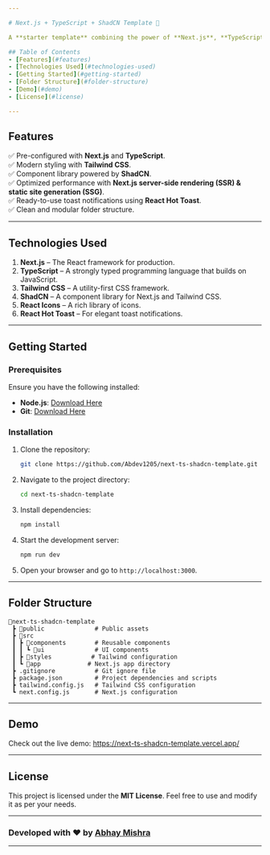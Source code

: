 ```yaml
---

# Next.js + TypeScript + ShadCN Template 🚀  

A **starter template** combining the power of **Next.js**, **TypeScript**, **Tailwind CSS**, and **ShadCN** to help you kickstart your next project with ease!  

## Table of Contents  
- [Features](#features)  
- [Technologies Used](#technologies-used)  
- [Getting Started](#getting-started)  
- [Folder Structure](#folder-structure)  
- [Demo](#demo)  
- [License](#license)  

---
```


## Features  
✅ Pre-configured with **Next.js** and **TypeScript**.  
✅ Modern styling with **Tailwind CSS**.  
✅ Component library powered by **ShadCN**.  
✅ Optimized performance with **Next.js server-side rendering (SSR) & static site generation (SSG)**.  
✅ Ready-to-use toast notifications using **React Hot Toast**.  
✅ Clean and modular folder structure.  

---

## Technologies Used  
1. **Next.js** – The React framework for production.  
2. **TypeScript** – A strongly typed programming language that builds on JavaScript.  
3. **Tailwind CSS** – A utility-first CSS framework.  
4. **ShadCN** – A component library for Next.js and Tailwind CSS.  
5. **React Icons** – A rich library of icons.  
6. **React Hot Toast** – For elegant toast notifications.  

---

## Getting Started  

### Prerequisites  
Ensure you have the following installed:  
- **Node.js**: [Download Here](https://nodejs.org/)  
- **Git**: [Download Here](https://git-scm.com/)  

### Installation  
1. Clone the repository:  
   ```bash  
   git clone https://github.com/Abdev1205/next-ts-shadcn-template.git  
   ```  

2. Navigate to the project directory:  
   ```bash  
   cd next-ts-shadcn-template  
   ```  

3. Install dependencies:  
   ```bash  
   npm install  
   ```  

4. Start the development server:  
   ```bash  
   npm run dev  
   ```  

5. Open your browser and go to `http://localhost:3000`.  

---

## Folder Structure  

```plaintext  
📆next-ts-shadcn-template  
 ┣ 📂public              # Public assets  
 ┣ 📂src  
 ┃ ┣ 📂components        # Reusable components  
 ┃ ┃ ┗ 📂ui              # UI components  
 ┃ ┣ 📂styles           # Tailwind configuration  
 ┃ ┗ 📝app             # Next.js app directory  
 ┣ .gitignore           # Git ignore file  
 ┣ package.json         # Project dependencies and scripts  
 ┣ tailwind.config.js   # Tailwind CSS configuration  
 ┗ next.config.js       # Next.js configuration  
```

---

## Demo  
Check out the live demo: [https://next-ts-shadcn-template.vercel.app/  ](https://next-ts-shadcn-template.vercel.app/)

---

## License  
This project is licensed under the **MIT License**. Feel free to use and modify it as per your needs.  

---

### Developed with ❤️ by [Abhay Mishra](https://abhaymishra.in)  

---
